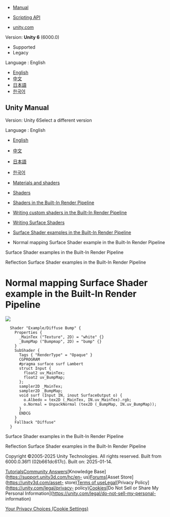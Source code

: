[](https://docs.unity3d.com)

  * [Manual](../Manual/index.html)
  * [Scripting API](../ScriptReference/index.html)

  * [unity.com](https://unity.com/)

Version: **Unity 6** (6000.0)

  * Supported
  * Legacy

Language : English

  * [English](/Manual/SL-SurfaceShaderExamples-NormalMapping.html)
  * [中文](/cn/current/Manual/SL-SurfaceShaderExamples-NormalMapping.html)
  * [日本語](/ja/current/Manual/SL-SurfaceShaderExamples-NormalMapping.html)
  * [한국어](/kr/current/Manual/SL-SurfaceShaderExamples-NormalMapping.html)

[](https://docs.unity3d.com)

## Unity Manual

Version: Unity 6Select a different version

Language : English

  * [English](/Manual/SL-SurfaceShaderExamples-NormalMapping.html)
  * [中文](/cn/current/Manual/SL-SurfaceShaderExamples-NormalMapping.html)
  * [日本語](/ja/current/Manual/SL-SurfaceShaderExamples-NormalMapping.html)
  * [한국어](/kr/current/Manual/SL-SurfaceShaderExamples-NormalMapping.html)

  * [Materials and shaders](materials-and-shaders.html)
  * [Shaders](Shaders.html)
  * [Shaders in the Built-In Render Pipeline](shader-built-in-birp-landing.html)
  * [Writing custom shaders in the Built-In Render Pipeline](writing-shaders-birp.html)
  * [Writing Surface Shaders](writing-surface-shaders.html)
  * [Surface Shader examples in the Built-In Render Pipeline](SL-SurfaceShaderExamples.html)
  * Normal mapping Surface Shader example in the Built-In Render Pipeline

[](SL-SurfaceShaderExamples.html)

Surface Shader examples in the Built-In Render Pipeline

[](SL-SurfaceShaderExamples-Reflection.html)

Reflection Surface Shader examples in the Built-In Render Pipeline

# Normal mapping Surface Shader example in the Built-In Render Pipeline

![](../uploads/Main/SurfaceShaderDiffuseBump.jpg)

    
    
      Shader "Example/Diffuse Bump" {
        Properties {
          _MainTex ("Texture", 2D) = "white" {}
          _BumpMap ("Bumpmap", 2D) = "bump" {}
        }
        SubShader {
          Tags { "RenderType" = "Opaque" }
          CGPROGRAM
          #pragma surface surf Lambert
          struct Input {
            float2 uv_MainTex;
            float2 uv_BumpMap;
          };
          sampler2D _MainTex;
          sampler2D _BumpMap;
          void surf (Input IN, inout SurfaceOutput o) {
            o.Albedo = tex2D (_MainTex, IN.uv_MainTex).rgb;
            o.Normal = UnpackNormal (tex2D (_BumpMap, IN.uv_BumpMap));
          }
          ENDCG
        } 
        Fallback "Diffuse"
      }
    

[](SL-SurfaceShaderExamples.html)

Surface Shader examples in the Built-In Render Pipeline

[](SL-SurfaceShaderExamples-Reflection.html)

Reflection Surface Shader examples in the Built-In Render Pipeline

Copyright ©2005-2025 Unity Technologies. All rights reserved. Built from
6000.0.36f1 (02b661dc617c). Built on: 2025-01-14.

[Tutorials](https://learn.unity.com/)[Community
Answers](https://answers.unity3d.com)[Knowledge
Base](https://support.unity3d.com/hc/en-
us)[Forums](https://forum.unity3d.com)[Asset Store](https://unity3d.com/asset-
store)[Terms of
use](https://docs.unity3d.com/Manual/TermsOfUse.html)[Legal](https://unity.com/legal)[Privacy
Policy](https://unity.com/legal/privacy-
policy)[Cookies](https://unity.com/legal/cookie-policy)[Do Not Sell or Share
My Personal Information](https://unity.com/legal/do-not-sell-my-personal-
information)

[Your Privacy Choices (Cookie Settings)](javascript:void\(0\);)


